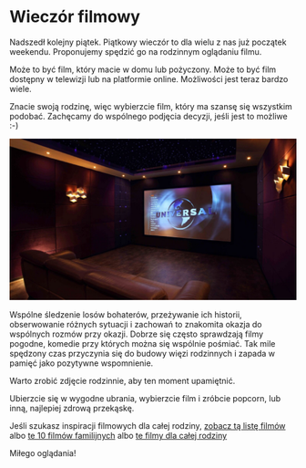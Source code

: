 # Wieczór filmowy

Nadszedł kolejny piątek. Piątkowy wieczór to dla wielu z nas już początek weekendu.  Proponujemy spędzić go na rodzinnym oglądaniu filmu. 

Może to być film, który macie w domu lub pożyczony. Może to być film dostępny w telewizji lub na platformie online. Możliwości jest teraz bardzo wiele. 

Znacie swoją rodzinę, więc wybierzcie film, który ma szansę się wszystkim podobać. Zachęcamy do wspólnego podjęcia decyzji, jeśli jest to możliwe :-)

![Zdjęcie](/img/2020-12-18.jpg)

Wspólne śledzenie losów bohaterów, przeżywanie ich historii, obserwowanie różnych sytuacji i zachowań to znakomita okazja do wspólnych rozmów przy okazji. Dobrze się często sprawdzają filmy pogodne, komedie przy których można się wspólnie pośmiać. Tak mile spędzony czas przyczynia się do budowy więzi rodzinnych i zapada w pamięć jako pozytywne wspomnienie.

Warto zrobić zdjęcie rodzinnie, aby ten moment upamiętnić. 

Ubierzcie się w wygodne ubrania, wybierzcie film i zróbcie popcorn, lub inną, najlepiej zdrową przekąskę. 

Jeśli szukasz inspiracji filmowych dla całej rodziny, [zobacz tą listę filmów](https://natemat.pl/306417,najlepsze-filmy-dla-calej-rodziny-oto-swietne-tytuly-na-rodzinny-seans) albo [te 10 filmów familijnych](https://fashionable.com.pl/2020/04/18/10-filmow-familijnych-najlepsze-filmy-dla-calej-rodziny/) albo [te filmy dla całej rodziny](https://zwierciadlo.pl/kultura/filmy-dla-calej-rodziny-umil-sobie-rodzinny-wieczor)

Miłego oglądania!